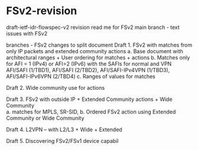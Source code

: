 # FSv2-revision
draft-ietf-idr-flowspec-v2 revision
read me for FSv2 
main branch - text issues with FSv2

branches - FSv2 changes to split document
Draft 1. FSv2 with matches from only IP packets and extended community actions 
    a. Base document with architectural ranges + User ordering for matches + actions 
    b.  Matches only for AFI = 1 (IPv4) or AFI=2 (IPv6) with the SAFIs for normal and VPN
                AFI/SAFI (1/TBD1), AFI/SAFI (2/TBD2), AFI/SAFI-IPv4VPN (1/TBD3), AFI/SAFI-IPv6VPN (2/TBD4) 
    c. Ranges of values for matches 
    
Draft 2. Wide community use for actions 

Draft 3. FSv2 with outside IP + Extended Community actions + Wide Community  
     a. matches for MPLS, SR-SID, 
     b. Ordered FSv2 action using Extended Community or Wide Community 

Draft 4. L2VPN – with L2/L3 + Wide + Extended 

Draft 5.   Discovering FSv2/FSv1 device capabil
